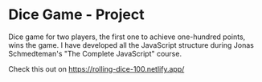 # Dice Game - Project

Dice game for two players, the first one to achieve one-hundred points, wins the game.
I have developed all the JavaScript structure during Jonas Schmedteman's "The Complete JavaScript" course.

Check this out on https://rolling-dice-100.netlify.app/
